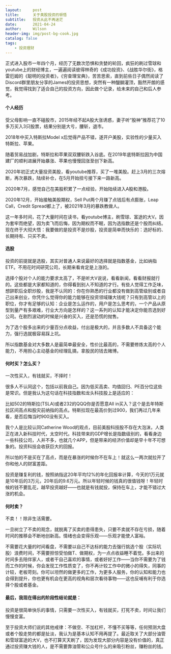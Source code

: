 ```yaml
---
layout:     post
title:      关于美股投资的顿悟
subtitle:   投资从此不再迷茫
date:       2021-04-24
author:     Wilson
header-img: img/post-bg-cook.jpg
catalog: false
tags:
    - 投资理财
---
```


正式进入股市一年四个月，经历了无数次恐惧和贪婪的轮回，疯狂的刷过雪球和youtube上的财经博主，一遍遍阅读彼得林奇的《成功投资》、《战胜华尔街》，格雷厄姆的《聪明的投资者》，《穷查理宝典》，苦苦思索，直到前些日子偶然阅读了Discord群里朋友分享的James的投资思想，突然有一种醍醐灌顶，豁然开朗的感觉，我觉得找到了适合自己的投资方向，因此做个记录，给未来的自己和后人参考。

#### 个人经历

受父母影响一直不碰股市，2015年经不起A股大涨诱惑，妻子听“股神”推荐花了10多万买入3只股票，结果分别是大亏，腰斩，退市。

2018年中买入特斯拉Model x后觉得产品不错，遂开户美股，实验性的少量买入特斯拉、苹果。

随着贸易战加剧，特斯拉和苹果双双腰斩跌入谷底。在2019年底特斯拉因为中国建厂的顺利进展开始暴涨、苹果也慢慢回涨至创下新高。

2020年初正式大量投资美股，看youtube推荐，买了一堆美股。赶上3月的三次熔断，再次暴跌，陆续补仓，在5月开始扭亏接下来一路新高。

2020年7月，感觉自己在美股积累了一点经验，开始陆续进入A股和港股。

2020年12月，开始接触美股期权，Sell Put两个月赚了点钱后有点膨胀，Leap Call，Credit Spread都上了，被2021年3月的暴跌教做人。

这一年多时间，花了大量时间在读书，看youtube博主，刷雪球、富途的大V。因为套牢而绝望，因为卖飞而后悔，因为期权而不眠，因为选指数还是个股而纠结。现在终于大彻大悟：我要做的是投资不是炒股，投资是简单而快乐的：选好标的、长期持有、只买不卖。

#### 选股

投资的前提就是选股，其实对普通人来说最好的选择就是指数基金，比如纳指ETF。不用花时间研究公司，长期来看肯定是上涨的。

选择个股对个人的能力要求太高了，不是听大V说说，看看新闻，看看财报就行的。这些都是大家都知道的，你得看到别人不知道的才行。有些人觉得工作乏味，想辞职后全职炒股，我是不认同的：你在你熟悉的行业都没有做到高管级别或者自己出来创业，你凭什么觉得你的能力能够在投资领域赚大钱呢？只有到高管以上的职位，你才有足够的认知：企业是怎么运作的，用户是怎么思考的，一个产品从原型到量产有多艰难，行业大方向是怎样的？这一系列的认知才能决定你能否选到好公司。在剧烈波动的时候是兴奋的买入，还是恐慌的抛售。

为了选个股多出来的少量百分点收益，付出是极大的，并且多数人不具备这个能力，强行选就极容易踩上坑。

所以指数基金对大多数人是最简单最安全，性价比最高的，不需要修炼太高的个人能力，不用担心主动基金的经理乱搞，拿股民的钱去赌博。

#### 何时买？怎么买？

一次性买入，有钱就买，不择时！

很多人不认同这个，包括以前我自己。因为低买高卖、均值回归、PE百分位这些是常识。但是我认为这句话在科技指数和龙头科技股上是适应的：

比如502的特斯拉(TSLA)或者232的QQQ你是否愿意All in买入？这个是去年特斯拉区间高点和股灾前纳指的高点。特斯拉现在最高价到过900，我们再过几年来看，是否后悔当时900没有买入。

我个人是比较认同Catherine Wood的观点，目前美股科技股不存在大泡沫，人类正在进入新科技时代，太空时代。科技带来的GDP增长是指数级别的，看看身边一些科技公司，人并不多，也就几个APP，但是带来的经济价值却是早十年不可想象的。投资科技会收获巨大的回报。

所以怕的不是买在了高点，而是在暴涨的时候你不在车上！就这么一两次就拉开了你和他人的财富差距。

投资是赚复利的钱，按照纳指这20年平均12%的年化回报率计算，今天的1万元就是10年后的3万元，20年后的9.6万元。所以年轻时候的钱真的很值钱呀！年轻时候的钱不要乱花，越早投资越好——也就是有钱就投，保持在车上，才能不错过大涨的机会。

#### 何时卖？

不卖！！除非生活需要。

一旦树立了不卖的观念，就脱离了买卖的患得患失，只要不卖就不存在亏损，随着时间的推移会不断地创新高。情绪也会变得乐观——乐观才能使人富裕。

不需要花大量的时间看盘，不需要以自己不达标的能力去强行挑选个股（实际坑股）浪费时间，不需要担惊受怕做T、做期权，为一点点收益睡不着觉。多出来的时间多去陪伴家人，或者干自己喜欢的事情，或者好好工作——当你不需要为了钱而工作的时候，你会发现工作性质变了，你不再计较工作中的微小的得失，同事的计较，老板苛刻。你可以坦然的做更多的工作，为更多人服务，你的认知和能力也会得到提升，你也更有机会在更高的视角和层次看待事物——这也反哺有利于你选择个股或者基金。

#### 最后，我现在得出的阶段性结论就是：

投资是很简单快乐的事情，只需要一次性买入，有钱就买，打死不卖，时间让我们慢慢变富。

至于投资大师们说的其他戒律：不做空、不加杠杆，不懂不买等等，任何预测大盘或者个股走势的都是扯淡，我认为是基本认知不用再提了。最近取关了大部分油管和雪球富途的大V，也不打算天天刷了，因为发现大部分内容是没有价值的，真正通过投资赚大钱的人，是不需要靠油管和公众号什么的来吸引粉丝，赚粉丝的钱。
